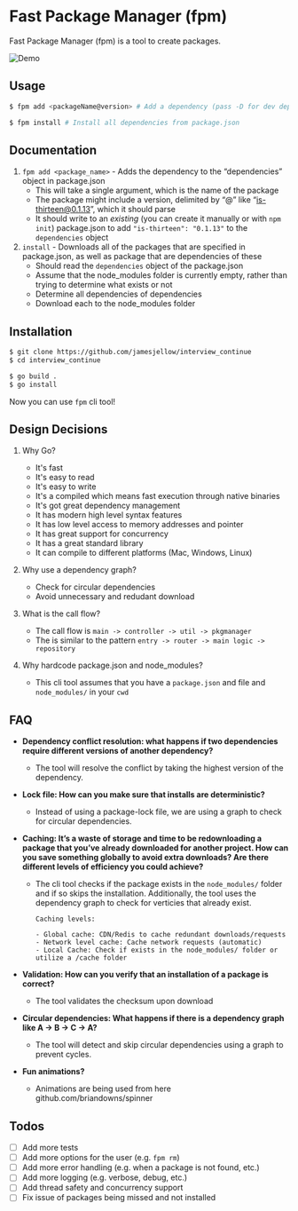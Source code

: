 # Fast Package Manager (fpm)

Fast Package Manager (fpm) is a tool to create packages.

![Demo](https://s7.ezgif.com/tmp/ezgif-7-54809f77a0.gif)

## Usage

```bash
$ fpm add <packageName@version> # Add a dependency (pass -D for dev dependency)
```

```bash
$ fpm install # Install all dependencies from package.json
```

## Documentation

1. `fpm add <package_name>` - Adds the dependency to the “dependencies” object in package.json
   - This will take a single argument, which is the name of the package
   - The package might include a version, delimited by “@” like “is-thirteen@0.1.13”, which it should parse
   - It should write to an _existing_ (you can create it manually or with `npm init`) package.json to add `"is-thirteen": "0.1.13"` to the `dependencies` object
2. `install` - Downloads all of the packages that are specified in package.json, as well as package that are dependencies of these
   - Should read the `dependencies` object of the package.json
   - Assume that the node_modules folder is currently empty, rather than trying to determine what exists or not
   - Determine all dependencies of dependencies
   - Download each to the node_modules folder

## Installation

```bash
$ git clone https://github.com/jamesjellow/interview_continue
$ cd interview_continue
```

```bash
$ go build .
$ go install
```

Now you can use `fpm` cli tool!

## Design Decisions

1. Why Go?

   - It's fast
   - It's easy to read
   - It's easy to write
   - It's a compiled which means fast execution through native binaries
   - It's got great dependency management
   - It has modern high level syntax features
   - It has low level access to memory addresses and pointer
   - It has great support for concurrency
   - It has a great standard library
   - It can compile to different platforms (Mac, Windows, Linux)

2. Why use a dependency graph?

   - Check for circular dependencies
   - Avoid unnecessary and redudant download

3. What is the call flow?

   - The call flow is
     `main -> controller -> util -> pkgmanager`
   - The is similar to the pattern
     `entry -> router -> main logic -> repository`

4. Why hardcode package.json and node_modules?
   - This cli tool assumes that you have a `package.json` and file and `node_modules/` in your `cwd`

## FAQ

- **Dependency conflict resolution: what happens if two dependencies require different versions of another dependency?**
  - The tool will resolve the conflict by taking the highest version of the dependency.
- **Lock file: How can you make sure that installs are deterministic?**
  - Instead of using a package-lock file, we are using a graph to check for circular dependencies.
- **Caching: It’s a waste of storage and time to be redownloading a package that you’ve already downloaded for another project. How can you save something globally to avoid extra downloads? Are there different levels of efficiency you could achieve?**

  - The cli tool checks if the package exists in the `node_modules/` folder and if so skips the installation. Additionally, the tool uses the dependency graph to check for verticies that already exist.

        Caching levels:

        - Global cache: CDN/Redis to cache redundant downloads/requests
        - Network level cache: Cache network requests (automatic)
        - Local Cache: Check if exists in the node_modules/ folder or utilize a /cache folder

- **Validation: How can you verify that an installation of a package is correct?**
  - The tool validates the checksum upon download
- **Circular dependencies: What happens if there is a dependency graph like A → B → C → A?**
  - The tool will detect and skip circular dependencies using a graph to prevent cycles.
- **Fun animations?**
  - Animations are being used from here github.com/briandowns/spinner

## Todos

- [ ] Add more tests
- [ ] Add more options for the user (e.g. `fpm rm`)
- [ ] Add more error handling (e.g. when a package is not found, etc.)
- [ ] Add more logging (e.g. verbose, debug, etc.)
- [ ] Add thread safety and concurrency support
- [ ] Fix issue of packages being missed and not installed

